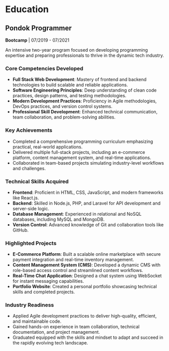 # Education  

## Pondok Programmer  
**Bootcamp** | 07/2019 - 07/2021  

An intensive two-year program focused on developing programming expertise and preparing professionals to thrive in the dynamic tech industry.  

### Core Competencies Developed  
- **Full Stack Web Development**: Mastery of frontend and backend technologies to build scalable and reliable applications.  
- **Software Engineering Principles**: Deep understanding of clean code practices, design patterns, and testing methodologies.  
- **Modern Development Practices**: Proficiency in Agile methodologies, DevOps practices, and version control systems.  
- **Professional Skill Development**: Enhanced technical communication, team collaboration, and problem-solving abilities.  

### Key Achievements  
- Completed a comprehensive programming curriculum emphasizing practical, real-world applications.  
- Delivered multiple full-stack projects, including an e-commerce platform, content management system, and real-time applications.  
- Collaborated in team-based projects simulating industry-level workflows and challenges.  

### Technical Skills Acquired  
- **Frontend**: Proficient in HTML, CSS, JavaScript, and modern frameworks like React.js.  
- **Backend**: Skilled in Node.js, PHP, and Laravel for API development and server-side logic.  
- **Database Management**: Experienced in relational and NoSQL databases, including MySQL and MongoDB.  
- **Version Control**: Advanced knowledge of Git and collaboration tools like GitHub.  

### Highlighted Projects  
- **E-Commerce Platform**: Built a scalable online marketplace with secure payment integration and real-time inventory management.  
- **Content Management System (CMS)**: Developed a dynamic CMS with role-based access control and streamlined content workflows.  
- **Real-Time Chat Application**: Designed a chat system using WebSocket for instant messaging capabilities.  
- **Portfolio Website**: Created a personal portfolio showcasing technical skills and completed projects.  

### Industry Readiness  
- Applied Agile development practices to deliver high-quality, efficient, and maintainable code.  
- Gained hands-on experience in team collaboration, technical documentation, and project management.  
- Graduated equipped with the skills and mindset to adapt and succeed in the rapidly evolving tech landscape.  